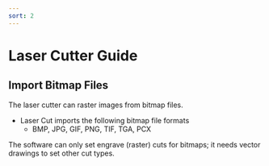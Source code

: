 ```yaml
---
sort: 2
---
```


# Laser Cutter Guide

## Import Bitmap Files

The laser cutter can raster images from bitmap files.

- Laser Cut imports the following bitmap file formats
  - BMP, JPG, GIF, PNG, TIF, TGA, PCX

The software can only set engrave (raster) cuts for bitmaps; it needs vector drawings to set other cut types. 
